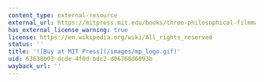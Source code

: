 ```yaml
---
content_type: external-resource
external_url: https://mitpress.mit.edu/books/three-philosophical-filmmakers
has_external_license_warning: true
license: https://en.wikipedia.org/wiki/All_rights_reserved
status: ''
title: '![Buy at MIT Press](/images/mp_logo.gif)'
uid: 63638b03-dcde-4f0d-bdc2-d06768d6093b
wayback_url: ''
---
```

